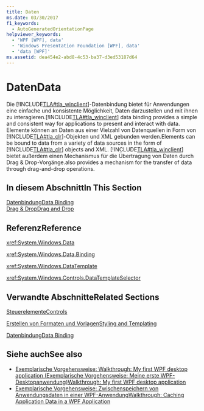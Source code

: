 ```yaml
---
title: Daten
ms.date: 03/30/2017
f1_keywords:
  - AutoGeneratedOrientationPage
helpviewer_keywords:
  - 'WPF [WPF], data'
  - 'Windows Presentation Foundation [WPF], data'
  - 'data [WPF]'
ms.assetid: dea454e2-abd8-4c53-ba37-d3ed53187d64
---
```

# <a name="data"></a><span data-ttu-id="ba154-102">Daten</span><span class="sxs-lookup"><span data-stu-id="ba154-102">Data</span></span>
<span data-ttu-id="ba154-103">Die [!INCLUDE[TLA#tla_winclient](../../../../includes/tlasharptla-winclient-md.md)]-Datenbindung bietet für Anwendungen eine einfache und konsistente Möglichkeit, Daten darzustellen und mit ihnen zu interagieren.</span><span class="sxs-lookup"><span data-stu-id="ba154-103">[!INCLUDE[TLA#tla_winclient](../../../../includes/tlasharptla-winclient-md.md)] data binding provides a simple and consistent way for applications to present and interact with data.</span></span> <span data-ttu-id="ba154-104">Elemente können an Daten aus einer Vielzahl von Datenquellen in Form von [!INCLUDE[TLA#tla_clr](../../../../includes/tlasharptla-clr-md.md)]-Objekten und XML gebunden werden.</span><span class="sxs-lookup"><span data-stu-id="ba154-104">Elements can be bound to data from a variety of data sources in the form of [!INCLUDE[TLA#tla_clr](../../../../includes/tlasharptla-clr-md.md)] objects and XML.</span></span> [!INCLUDE[TLA#tla_winclient](../../../../includes/tlasharptla-winclient-md.md)] <span data-ttu-id="ba154-105">bietet außerdem einen Mechanismus für die Übertragung von Daten durch Drag & Drop-Vorgänge.</span><span class="sxs-lookup"><span data-stu-id="ba154-105">also provides a mechanism for the transfer of data through drag-and-drop operations.</span></span>  
  
## <a name="in-this-section"></a><span data-ttu-id="ba154-106">In diesem Abschnitt</span><span class="sxs-lookup"><span data-stu-id="ba154-106">In This Section</span></span>  
 [<span data-ttu-id="ba154-107">Datenbindung</span><span class="sxs-lookup"><span data-stu-id="ba154-107">Data Binding</span></span>](data-binding-wpf.md)  
 [<span data-ttu-id="ba154-108">Drag & Drop</span><span class="sxs-lookup"><span data-stu-id="ba154-108">Drag and Drop</span></span>](../advanced/drag-and-drop.md)  
  
## <a name="reference"></a><span data-ttu-id="ba154-109">Referenz</span><span class="sxs-lookup"><span data-stu-id="ba154-109">Reference</span></span>  
 <xref:System.Windows.Data>  
  
 <xref:System.Windows.Data.Binding>  
  
 <xref:System.Windows.DataTemplate>  
  
 <xref:System.Windows.Controls.DataTemplateSelector>  
  
## <a name="related-sections"></a><span data-ttu-id="ba154-110">Verwandte Abschnitte</span><span class="sxs-lookup"><span data-stu-id="ba154-110">Related Sections</span></span>  
 [<span data-ttu-id="ba154-111">Steuerelemente</span><span class="sxs-lookup"><span data-stu-id="ba154-111">Controls</span></span>](../controls/index.md)  
  
 [<span data-ttu-id="ba154-112">Erstellen von Formaten und Vorlagen</span><span class="sxs-lookup"><span data-stu-id="ba154-112">Styling and Templating</span></span>](../controls/styling-and-templating.md)  
  
 [<span data-ttu-id="ba154-113">Datenbindung</span><span class="sxs-lookup"><span data-stu-id="ba154-113">Data Binding</span></span>](../advanced/optimizing-performance-data-binding.md)  
  
## <a name="see-also"></a><span data-ttu-id="ba154-114">Siehe auch</span><span class="sxs-lookup"><span data-stu-id="ba154-114">See also</span></span>
- [<span data-ttu-id="ba154-115">Exemplarische Vorgehensweise: Walkthrough: My first WPF desktop application (Exemplarische Vorgehensweise: Meine erste WPF-Desktopanwendung)</span><span class="sxs-lookup"><span data-stu-id="ba154-115">Walkthrough: My first WPF desktop application</span></span>](../getting-started/walkthrough-my-first-wpf-desktop-application.md)
- [<span data-ttu-id="ba154-116">Exemplarische Vorgehensweise: Zwischenspeichern von Anwendungsdaten in einer WPF-Anwendung</span><span class="sxs-lookup"><span data-stu-id="ba154-116">Walkthrough: Caching Application Data in a WPF Application</span></span>](../advanced/walkthrough-caching-application-data-in-a-wpf-application.md)
